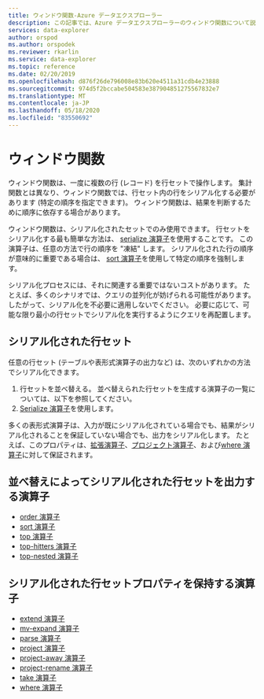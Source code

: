 ```yaml
---
title: ウィンドウ関数-Azure データエクスプローラー
description: この記事では、Azure データエクスプローラーのウィンドウ関数について説明します。
services: data-explorer
author: orspod
ms.author: orspodek
ms.reviewer: rkarlin
ms.service: data-explorer
ms.topic: reference
ms.date: 02/20/2019
ms.openlocfilehash: d876f26de796008e83b620e4511a31cdb4e23888
ms.sourcegitcommit: 974d5f2bccabe504583e387904851275567832e7
ms.translationtype: MT
ms.contentlocale: ja-JP
ms.lasthandoff: 05/18/2020
ms.locfileid: "83550692"
---
```

# <a name="window-functions"></a>ウィンドウ関数

ウィンドウ関数は、一度に複数の行 (レコード) を行セットで操作します。 集計関数とは異なり、ウィンドウ関数では、行セット内の行をシリアル化する必要があります (特定の順序を指定できます)。 ウィンドウ関数は、結果を判断するために順序に依存する場合があります。

ウィンドウ関数は、シリアル化されたセットでのみ使用できます。 行セットをシリアル化する最も簡単な方法は、 [serialize 演算子](./serializeoperator.md)を使用することです。 この演算子は、任意の方法で行の順序を "凍結" します。 シリアル化された行の順序が意味的に重要である場合は、 [sort 演算子](./sortoperator.md)を使用して特定の順序を強制します。

シリアル化プロセスには、それに関連する重要ではないコストがあります。 たとえば、多くのシナリオでは、クエリの並列化が妨げられる可能性があります。 したがって、シリアル化を不必要に適用しないでください。 必要に応じて、可能な限り最小の行セットでシリアル化を実行するようにクエリを再配置します。

## <a name="serialized-row-set"></a>シリアル化された行セット

任意の行セット (テーブルや表形式演算子の出力など) は、次のいずれかの方法でシリアル化できます。

1. 行セットを並べ替える。 並べ替えられた行セットを生成する演算子の一覧については、以下を参照してください。
2. [Serialize 演算子](./serializeoperator.md)を使用します。

多くの表形式演算子は、入力が既にシリアル化されている場合でも、結果がシリアル化されることを保証していない場合でも、出力をシリアル化します。 たとえば、このプロパティは、[拡張演算子](./extendoperator.md)、[プロジェクト演算子](./projectoperator.md)、および[where 演算子](./whereoperator.md)に対して保証されます。

## <a name="operators-that-emit-serialized-row-sets-by-sorting"></a>並べ替えによってシリアル化された行セットを出力する演算子

* [order 演算子](./orderoperator.md)
* [sort 演算子](./sortoperator.md)
* [top 演算子](./topoperator.md)
* [top-hitters 演算子](./tophittersoperator.md)
* [top-nested 演算子](./topnestedoperator.md)

## <a name="operators-that-preserve-the-serialized-row-set-property"></a>シリアル化された行セットプロパティを保持する演算子

* [extend 演算子](./extendoperator.md)
* [mv-expand 演算子](./mvexpandoperator.md)
* [parse 演算子](./parseoperator.md)
* [project 演算子](./projectoperator.md)
* [project-away 演算子](./projectawayoperator.md)
* [project-rename 演算子](./projectrenameoperator.md)
* [take 演算子](./takeoperator.md)
* [where 演算子](./whereoperator.md)
